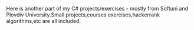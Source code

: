 Here is another part of my C# projects/exercises - mostly from Softuni and Plovdiv University.Small projects,courses exercises,hackerrank algorithms,etc are all included.
